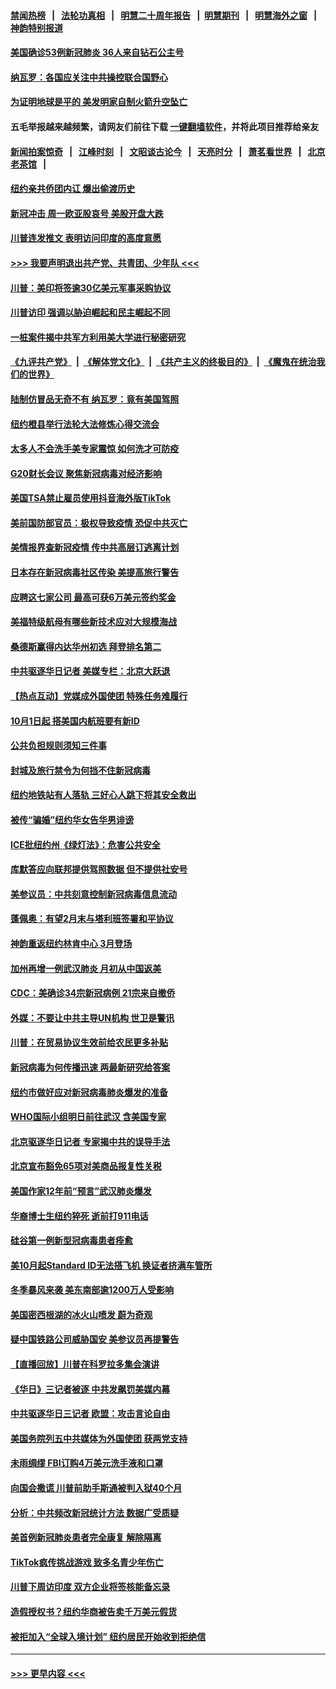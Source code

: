 #### [禁闻热榜](热点新闻.md?=0)  &nbsp;&nbsp;|&nbsp;&nbsp; [法轮功真相](https://github.com/gfw-breaker/truth/blob/master/README.md?=0) &nbsp;&nbsp;|&nbsp;&nbsp; [明慧二十周年报告](https://github.com/gfw-breaker/mh-reports/blob/master/README.md?=0) &nbsp;&nbsp;|&nbsp;&nbsp;[明慧期刊](https://github.com/gfw-breaker/mh-qikan) &nbsp;&nbsp;|&nbsp;&nbsp; [明慧海外之窗](https://github.com/gfw-breaker/mh-news/blob/master/README.md?=0) &nbsp;&nbsp;|&nbsp;&nbsp; [神韵特别报道](https://github.com/gfw-breaker/mh-news/blob/master/shenyun.md?=0)
#### [美国确诊53例新冠肺炎 36人来自钻石公主号](../pages/nsc412/n11892877.md?t=02250501) 
#### [纳瓦罗：各国应关注中共操控联合国野心](../pages/nsc412/n11892856.md?t=02250501) 
#### [为证明地球是平的 美发明家自制火箭升空坠亡](../pages/nsc412/n11892645.md?t=02250501) 
#### 五毛举报越来越频繁，请网友们前往下载 [一键翻墙软件](https://github.com/gfw-breaker/ssr-accounts)，并将此项目推荐给亲友
#### [新闻拍案惊奇](https://github.com/gfw-breaker/banned-news/blob/master/pages/link4.md) &nbsp;&nbsp;|&nbsp;&nbsp; [江峰时刻](https://github.com/gfw-breaker/banned-news/blob/master/pages/link4.md) &nbsp;&nbsp;|&nbsp;&nbsp; [文昭谈古论今](https://github.com/gfw-breaker/banned-news/blob/master/pages/link4.md) &nbsp;&nbsp;|&nbsp;&nbsp; [天亮时分](https://github.com/gfw-breaker/banned-news/blob/master/pages/link4.md) &nbsp;&nbsp;|&nbsp;&nbsp; [萧茗看世界](https://github.com/gfw-breaker/banned-news/blob/master/pages/link4.md) &nbsp;&nbsp;|&nbsp;&nbsp; [北京老茶馆](https://github.com/gfw-breaker/banned-news/blob/master/pages/link4.md) &nbsp;&nbsp;|&nbsp;&nbsp; 
#### [纽约亲共侨团内讧 爆出偷渡历史](../pages/nsc412/n11891235.md?t=02250501) 
#### [新冠冲击 周一欧亚股哀号 美股开盘大跌](../pages/nsc412/n11892648.md?t=02250501) 
#### [川普连发推文 表明访问印度的高度意愿](../pages/nsc412/n11891927.md?t=02250501) 
#### [>>> 我要声明退出共产党、共青团、少年队 <<<](https://github.com/begood0513/goodnews/blob/master/quit/letter.md) 
#### [川普：美印将签逾30亿美元军事采购协议](../pages/nsc412/n11892494.md?t=02250501) 
#### [川普访印 强调以胁迫崛起和民主崛起不同](../pages/nsc412/n11891855.md?t=02250501) 
#### [一桩案件揭中共军方利用美大学进行秘密研究](../pages/nsc412/n11891206.md?t=02250501) 
#### [《九评共产党》](https://github.com/begood0513/9ping.md/blob/master/README.md) &nbsp;|&nbsp; [《解体党文化》](../../../../jtdwh.md/blob/master/README.md)  &nbsp;|&nbsp; [《共产主义的终极目的》](../../../../gczydzjmd.md/blob/master/README.md) &nbsp;|&nbsp; [《魔鬼在统治我们的世界》](../../../../mgztzwmdsj.md/blob/master/README.md) 
#### [陆制仿冒品无奇不有 纳瓦罗：竟有美国驾照](../pages/nsc412/n11890953.md?t=02250501) 
#### [纽约橙县举行法轮大法修炼心得交流会](../pages/nsc412/n11890760.md?t=02250501) 
#### [太多人不会洗手美专家震惊 如何洗才可防疫](../pages/nsc412/n11875866.md?t=02250501) 
#### [G20财长会议 聚焦新冠病毒对经济影响](../pages/nsc412/n11890400.md?t=02250501) 
#### [美国TSA禁止雇员使用抖音海外版TikTok](../pages/nsc412/n11890500.md?t=02250501) 
#### [美前国防部官员：极权导致疫情 恐促中共灭亡](../pages/nsc412/n11889092.md?t=02250501) 
#### [美情报界查新冠疫情 传中共高层订逃离计划](../pages/nsc412/n11888161.md?t=02250501) 
#### [日本存在新冠病毒社区传染 美提高旅行警告](../pages/nsc412/n11889917.md?t=02250501) 
#### [应聘这七家公司 最高可获6万美元签约奖金](../pages/nsc412/n11879446.md?t=02250501) 
#### [美福特级航母有哪些新技术应对大规模海战](../pages/nsc412/n11882087.md?t=02250501) 
#### [桑德斯赢得内达华州初选 拜登排名第二](../pages/nsc412/n11888760.md?t=02250501) 
#### [中共驱逐华日记者 美媒专栏：北京大跃退](../pages/nsc412/n11888453.md?t=02250501) 
#### [【热点互动】党媒成外国使团 特殊任务难履行](../pages/nsc412/n11888306.md?t=02250501) 
#### [10月1日起 搭美国内航班要有新ID](../pages/nsc412/n11888243.md?t=02250501) 
#### [公共负担规则须知三件事](../pages/nsc412/n11888123.md?t=02250501) 
#### [封城及旅行禁令为何挡不住新冠病毒](../pages/nsc412/n11888067.md?t=02250501) 
#### [纽约地铁站有人落轨   三好心人跳下将其安全救出](../pages/nsc412/n11888088.md?t=02250501) 
#### [被传“骗婚”纽约华女告华男诽谤](../pages/nsc412/n11887303.md?t=02250501) 
#### [ICE批纽约州《绿灯法》：危害公共安全](../pages/nsc412/n11887285.md?t=02250501) 
#### [库默答应向联邦提供驾照数据 但不提供社安号](../pages/nsc412/n11887269.md?t=02250501) 
#### [美参议员：中共刻意控制新冠病毒信息流动](../pages/nsc412/n11887949.md?t=02250501) 
#### [蓬佩奥：有望2月末与塔利班签署和平协议](../pages/nsc412/n11887248.md?t=02250501) 
#### [神韵重返纽约林肯中心 3月登场](../pages/nsc412/n11885013.md?t=02250501) 
#### [加州再增一例武汉肺炎 月初从中国返美](../pages/nsc412/n11886929.md?t=02250501) 
#### [CDC：美确诊34宗新冠病例 21宗来自撤侨](../pages/nsc412/n11886795.md?t=02250501) 
#### [外媒：不要让中共主导UN机构 世卫是警讯](../pages/nsc412/n11886401.md?t=02250501) 
#### [川普：在贸易协议生效前给农民更多补贴](../pages/nsc412/n11886549.md?t=02250501) 
#### [新冠病毒为何传播迅速 两最新研究给答案](../pages/nsc412/n11886505.md?t=02250501) 
#### [纽约市做好应对新冠病毒肺炎爆发的准备](../pages/nsc412/n11885019.md?t=02250501) 
#### [WHO国际小组明日前往武汉 含美国专家](../pages/nsc412/n11886380.md?t=02250501) 
#### [北京驱逐华日记者 专家揭中共的误导手法](../pages/nsc412/n11886124.md?t=02250501) 
#### [北京宣布豁免65项对美商品报复性关税](../pages/nsc412/n11885960.md?t=02250501) 
#### [美国作家12年前“预言”武汉肺炎爆发](../pages/nsc412/n11885487.md?t=02250501) 
#### [华裔博士生纽约猝死  逝前打911电话](../pages/nsc412/n11885007.md?t=02250501) 
#### [硅谷第一例新型冠病毒患者痊愈](../pages/nsc412/n11885163.md?t=02250501) 
#### [美10月起Standard ID无法搭飞机  换证者挤满车管所](../pages/nsc412/n11885036.md?t=02250501) 
#### [冬季暴风来袭 美东南部逾1200万人受影响](../pages/nsc412/n11884620.md?t=02250501) 
#### [美国密西根湖的冰火山喷发 蔚为奇观](../pages/nsc412/n11884842.md?t=02250501) 
#### [疑中国铁路公司威胁国安 美参议员再提警告](../pages/nsc412/n11884300.md?t=02250501) 
#### [【直播回放】川普在科罗拉多集会演讲](../pages/nsc412/n11883640.md?t=02250501) 
#### [《华日》三记者被逐 中共发飙罚美媒内幕](../pages/nsc412/n11884184.md?t=02250501) 
#### [中共驱逐华日三记者 欧盟：攻击言论自由](../pages/nsc412/n11884179.md?t=02250501) 
#### [美国务院列五中共媒体为外国使团 获两党支持](../pages/nsc412/n11883954.md?t=02250501) 
#### [未雨绸缪 FBI订购4万美元洗手液和口罩](../pages/nsc412/n11883960.md?t=02250501) 
#### [向国会撒谎 川普前助手斯通被判入狱40个月](../pages/nsc412/n11883930.md?t=02250501) 
#### [分析：中共频改新冠统计方法 数据广受质疑](../pages/nsc412/n11883875.md?t=02250501) 
#### [美首例新冠肺炎患者完全康复 解除隔离](../pages/nsc412/n11883754.md?t=02250501) 
#### [TikTok疯传挑战游戏 致多名青少年伤亡](../pages/nsc412/n11883598.md?t=02250501) 
#### [川普下周访印度 双方企业将签核能备忘录](../pages/nsc412/n11883604.md?t=02250501) 
#### [造假授权书？纽约华商被告卖千万美元假货](../pages/nsc412/n11882429.md?t=02250501) 
#### [被拒加入“全球入境计划”  纽约居民开始收到拒绝信](../pages/nsc412/n11882417.md?t=02250501) 

----
#### [ >>> 更早内容 <<< ](../indexes/nsc412-earlier.md)
